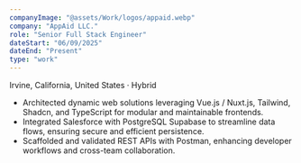 ```yaml
---
companyImage: "@assets/Work/logos/appaid.webp"
company: "AppAid LLC."
role: "Senior Full Stack Engineer"
dateStart: "06/09/2025"
dateEnd: "Present"
type: "work"
---
```


Irvine, California, United States · Hybrid

- Architected dynamic web solutions leveraging Vue.js / Nuxt.js, Tailwind, Shadcn, and TypeScript for modular and maintainable frontends.
- Integrated Salesforce with PostgreSQL Supabase to streamline data flows, ensuring secure and efficient persistence.
- Scaffolded and validated REST APIs with Postman, enhancing developer workflows and cross-team collaboration.

<!-- <div class="flex flex-col md:flex-row items-start md:items-center gap-6">
    <div class="flex-wrap w-11/12 md:w-1/3">
        <img src="/src/assets/Work/corporate/Flexicon1.webp" alt="Flexicon" class="shadow-md rounded-md">
    </div>
</div> -->
